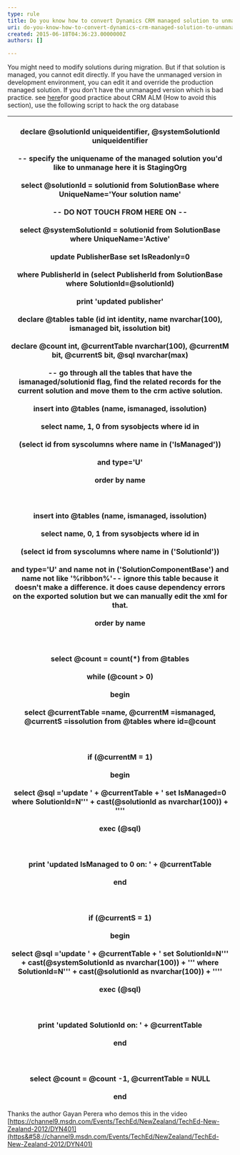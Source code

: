 ```yaml
---
type: rule
title: Do you know how to convert Dynamics CRM managed solution to unmanaged
uri: do-you-know-how-to-convert-dynamics-crm-managed-solution-to-unmanaged
created: 2015-06-18T04:36:23.0000000Z
authors: []

---
```


 You might need to modify solutions during migration. But if that solution is managed, you cannot edit directly. If you have the unmanaged version in development environment, you can edit it and override the production managed solution. 
​If you don't have the unmanaged version which is bad practice. see [here](http&#58;//community.adxstudio.com/blogs/shan/2014-01-17-converting-crm-solutions-from-managed-to-unmanaged/95039771%2cd.aWw)for good practice about CRM ALM (How to avoid this section), use the following script to hack the org database


| ​<br>declare @solutionId uniqueidentifier, @systemSolutionId uniqueidentifier<br><br>-- specify the uniquename of the managed solution you'd like to unmanage here it is StagingOrg<br><br>select @solutionId = solutionid from SolutionBase where UniqueName='Your solution name'<br><br>-- DO NOT TOUCH FROM HERE ON --<br><br>select @systemSolutionId = solutionid from SolutionBase where UniqueName='Active'<br><br>update PublisherBase set IsReadonly=0<br><br>where PublisherId in (select PublisherId from SolutionBase where SolutionId=@solutionId)<br><br>print 'updated publisher'<br><br>declare @tables table (id int identity, name nvarchar(100), ismanaged bit, issolution bit)<br><br>declare @count int, @currentTable nvarchar(100), @currentM bit, @currentS bit, @sql nvarchar(max)<br><br>-- go through all the tables that have the ismanaged/solutionid flag, find the related records for the current solution and move them to the crm active solution.<br><br>insert into @tables (name, ismanaged, issolution)<br><br>select name, 1, 0 from sysobjects where id in<br><br>(select id from syscolumns where name in ('IsManaged'))<br><br>and type='U'<br><br>order by name<br><br><br><br>insert into @tables (name, ismanaged, issolution)<br><br>select name, 0, 1 from sysobjects where id in<br><br>(select id from syscolumns where name in ('SolutionId'))<br><br>and type='U' and name not in ('SolutionComponentBase') and name not like '%ribbon%'-- ignore this table because it doesn't make a difference. it does cause dependency errors on the exported solution but we can manually edit the xml for that.<br><br>order by name<br><br><br><br>select @count = count(\*) from @tables<br><br>while (@count &gt; 0)<br><br>begin<br><br>select @currentTable =name, @currentM =ismanaged, @currentS =issolution from @tables where id=@count<br><br><br><br>if (@currentM = 1)<br><br>begin<br><br>select @sql ='update ' + @currentTable + ' set IsManaged=0 where SolutionId=N''' + cast(@solutionId as nvarchar(100)) + ''''<br><br>exec (@sql)<br><br><br><br>print 'updated IsManaged to 0 on: ' + @currentTable<br><br>end<br><br><br><br>if (@currentS = 1)<br><br>begin<br><br>select @sql ='update ' + @currentTable + ' set SolutionId=N''' + cast(@systemSolutionId as nvarchar(100)) + ''' where SolutionId=N''' + cast(@solutionId as nvarchar(100)) + ''''<br><br>exec (@sql)<br><br><br><br>print 'updated SolutionId on: ' + @currentTable<br><br>end<br><br><br><br>select @count = @count -1, @currentTable = NULL<br><br>end<br> |
| --- |



Thanks the author Gayan Perera who demos this in the video [https://channel9.msdn.com/Events/TechEd/NewZealand/TechEd-New-Zealand-2012/DYN401](https&#58;//channel9.msdn.com/Events/TechEd/NewZealand/TechEd-New-Zealand-2012/DYN401)
